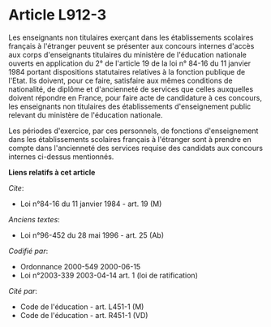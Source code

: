 # Article L912-3

Les enseignants non titulaires exerçant dans les établissements scolaires français à l'étranger peuvent se présenter aux
concours internes d'accès aux corps d'enseignants titulaires du ministère de l'éducation nationale ouverts en application du
2° de l'article 19 de la loi n° 84-16 du 11 janvier 1984 portant dispositions statutaires relatives à la fonction publique de
l'Etat. Ils doivent, pour ce faire, satisfaire aux mêmes conditions de nationalité, de diplôme et d'ancienneté de services
que celles auxquelles doivent répondre en France, pour faire acte de candidature à ces concours, les enseignants non
titulaires des établissements d'enseignement public relevant du ministère de l'éducation nationale.

Les périodes d'exercice, par ces personnels, de fonctions d'enseignement dans les établissements scolaires français à
l'étranger sont à prendre en compte dans l'ancienneté des services requise des candidats aux concours internes ci-dessus
mentionnés.

**Liens relatifs à cet article**

_Cite_:

  - Loi n°84-16 du 11 janvier 1984 - art. 19 (M)

_Anciens textes_:

  - Loi n°96-452 du 28 mai 1996 - art. 25 (Ab)

_Codifié par_:

  - Ordonnance 2000-549 2000-06-15
  - Loi n°2003-339 2003-04-14 art. 1 (loi de ratification)

_Cité par_:

  - Code de l'éducation - art. L451-1 (M)
  - Code de l'éducation - art. R451-1 (VD)
